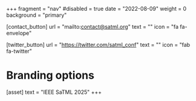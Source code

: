 +++
fragment = "nav"
#disabled = true
date = "2022-08-09"
weight = 0
background = "primary"

[contact_button]
  url = "mailto:contact@satml.org"
  text = ""
  icon = "fa fa-envelope"

[twitter_button]
  url = "https://twitter.com/satml_conf"
  text = ""
  icon = "fab fa-twitter"

# Branding options
[asset]
  text = "IEEE SaTML 2025"
+++
